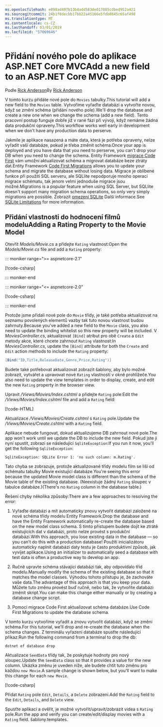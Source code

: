 ```yaml
---
ms.openlocfilehash: e098ad497b13b4add583de017885cdbed952a421
ms.sourcegitcommit: 24b1f6decbb17bb22a45166e5fdb0845c65af498
ms.translationtype: MT
ms.contentlocale: cs-CZ
ms.lasthandoff: 03/01/2019
ms.locfileid: "57069646"
---
```

<!-- This include not used by windows version -->
# <a name="add-a-new-field-to-an-aspnet-core-mvc-app"></a><span data-ttu-id="3fe41-101">Přidání nového pole do aplikace ASP.NET Core MVC</span><span class="sxs-lookup"><span data-stu-id="3fe41-101">Add a new field to an ASP.NET Core MVC app</span></span>

<span data-ttu-id="3fe41-102">Podle [Rick Anderson](https://twitter.com/RickAndMSFT)</span><span class="sxs-lookup"><span data-stu-id="3fe41-102">By [Rick Anderson](https://twitter.com/RickAndMSFT)</span></span>

<span data-ttu-id="3fe41-103">V tomto kurzu přidáte nové pole do `Movies` tabulky.</span><span class="sxs-lookup"><span data-stu-id="3fe41-103">This tutorial will add a new field to the `Movies` table.</span></span> <span data-ttu-id="3fe41-104">Vytvoříme vyřaďte databázi a vytvořte novou, když se změní schéma (přidání nového pole).</span><span class="sxs-lookup"><span data-stu-id="3fe41-104">We'll drop the database and create a new one when we change the schema (add a new field).</span></span> <span data-ttu-id="3fe41-105">Tento pracovní postup funguje dobře již v rané fázi při vývoji, když nemáme žádná data produkční opraveny.</span><span class="sxs-lookup"><span data-stu-id="3fe41-105">This workflow works well early in development when we don't have any production data to perserve.</span></span>

<span data-ttu-id="3fe41-106">Jakmile je aplikace nasazená a máte data, která je potřeba opraveny, nelze vyřadit vaší databáze, pokud je třeba změnit schéma.</span><span class="sxs-lookup"><span data-stu-id="3fe41-106">Once your app is deployed and you have data that you need to perserve, you can't drop your DB when you need to change the schema.</span></span> <span data-ttu-id="3fe41-107">Entity Framework [migrace Code First](/ef/core/get-started/aspnetcore/new-db) vám umožní aktualizovat schéma a migrovat databáze beze ztráty dat.</span><span class="sxs-lookup"><span data-stu-id="3fe41-107">Entity Framework [Code First Migrations](/ef/core/get-started/aspnetcore/new-db) allows you to update your schema and migrate the database without losing data.</span></span> <span data-ttu-id="3fe41-108">Migrace je oblíbené funkce při použití SQL serveru, ale SQLlite nepodporuje mnoho operací migrace schématu, tak jenom velmi jednoduše migrace jsou možné.</span><span class="sxs-lookup"><span data-stu-id="3fe41-108">Migrations is a popular feature when using SQL Server, but SQLlite doesn't support many migration schema operations, so only very simply migrations are possible.</span></span> <span data-ttu-id="3fe41-109">Zobrazit [omezení SQLite](/ef/core/providers/sqlite/limitations) Další informace.</span><span class="sxs-lookup"><span data-stu-id="3fe41-109">See [SQLite Limitations](/ef/core/providers/sqlite/limitations) for more information.</span></span>

## <a name="adding-a-rating-property-to-the-movie-model"></a><span data-ttu-id="3fe41-110">Přidání vlastnosti do hodnocení filmů modelu</span><span class="sxs-lookup"><span data-stu-id="3fe41-110">Adding a Rating Property to the Movie Model</span></span>

<span data-ttu-id="3fe41-111">Otevřít *Models/Movie.cs* a přidejte `Rating` vlastnost:</span><span class="sxs-lookup"><span data-stu-id="3fe41-111">Open the *Models/Movie.cs* file and add a `Rating` property:</span></span>

::: moniker range=">= aspnetcore-2.1"

[!code-csharp[](~/tutorials/first-mvc-app/start-mvc/sample/MvcMovie21/Models/MovieDateRating.cs?highlight=12&name=snippet)]

::: moniker-end

::: moniker range="<= aspnetcore-2.0"

[!code-csharp[](~/tutorials/first-mvc-app/start-mvc/sample/MvcMovie/Models/MovieDateRating.cs?highlight=11&range=7-18)]

::: moniker-end

<span data-ttu-id="3fe41-112">Protože jsme přidali nové pole do `Movie` třídy, je také potřeba aktualizovat na seznamu povolených elementů vazby tak tuto novou vlastnost budou zahrnuty.</span><span class="sxs-lookup"><span data-stu-id="3fe41-112">Because you've added a new field to the `Movie` class, you also need to update the binding whitelist so this new property will be included.</span></span> <span data-ttu-id="3fe41-113">V *MoviesController.cs*, aktualizovat `[Bind]` atribut pro obě `Create` a `Edit` metody akce, které chcete zahrnout `Rating` vlastnost:</span><span class="sxs-lookup"><span data-stu-id="3fe41-113">In *MoviesController.cs*, update the `[Bind]` attribute for both the `Create` and `Edit` action methods to include the `Rating` property:</span></span>

```csharp
[Bind("ID,Title,ReleaseDate,Genre,Price,Rating")]
   ```

<span data-ttu-id="3fe41-114">Budete také potřebovat aktualizovat zobrazit šablony, aby bylo možné zobrazit, vytvářet a upravovat nové `Rating` vlastností v okně prohlížeče.</span><span class="sxs-lookup"><span data-stu-id="3fe41-114">You also need to update the view templates in order to display, create, and edit the new `Rating` property in the browser view.</span></span>

<span data-ttu-id="3fe41-115">Upravit */Views/Movies/Index.cshtml* a přidejte `Rating` pole:</span><span class="sxs-lookup"><span data-stu-id="3fe41-115">Edit the */Views/Movies/Index.cshtml* file and add a `Rating` field:</span></span>

[!code-HTML[](~/tutorials/first-mvc-app/start-mvc/sample/MvcMovie/Views/Movies/IndexGenreRating.cshtml?highlight=17,39&range=24-64)]

<span data-ttu-id="3fe41-116">Aktualizace */Views/Movies/Create.cshtml* s `Rating` pole.</span><span class="sxs-lookup"><span data-stu-id="3fe41-116">Update the */Views/Movies/Create.cshtml* with a `Rating` field.</span></span>

<span data-ttu-id="3fe41-117">Aplikace nebude fungovat, dokud aktualizujeme DB zahrnout nové pole.</span><span class="sxs-lookup"><span data-stu-id="3fe41-117">The app won't work until we update the DB to include the new field.</span></span> <span data-ttu-id="3fe41-118">Pokud jste ji nyní spustit, zobrazí se následující `SqliteException`:</span><span class="sxs-lookup"><span data-stu-id="3fe41-118">If you run it now, you'll get the following `SqliteException`:</span></span>

```
SqliteException: SQLite Error 1: 'no such column: m.Rating'.
```

<span data-ttu-id="3fe41-119">Tato chyba se zobrazuje, protože aktualizované třídy modelu film se liší od schématu tabulky Movie existující databáze.</span><span class="sxs-lookup"><span data-stu-id="3fe41-119">You're seeing this error because the updated Movie model class is different than the schema of the Movie table of the existing database.</span></span> <span data-ttu-id="3fe41-120">(Neexistuje žádný `Rating` sloupec v tabulce databáze.)</span><span class="sxs-lookup"><span data-stu-id="3fe41-120">(There's no `Rating` column in the database table.)</span></span>

<span data-ttu-id="3fe41-121">Řešení chyby několika způsoby:</span><span class="sxs-lookup"><span data-stu-id="3fe41-121">There are a few approaches to resolving the error:</span></span>

1. <span data-ttu-id="3fe41-122">Vyřaďte databázi a mít automaticky znovu vytvořit databázi založené na nové schéma třídy modelu Entity Framework.</span><span class="sxs-lookup"><span data-stu-id="3fe41-122">Drop the database and have the Entity Framework automatically re-create the database based on the new model class schema.</span></span> <span data-ttu-id="3fe41-123">S tímto přístupem budete dojít ke ztrátě existujících dat v databázi, proto nelze provést s produkční databází.</span><span class="sxs-lookup"><span data-stu-id="3fe41-123">With this approach, you lose existing data in the database — so you can't do this with a production database!</span></span> <span data-ttu-id="3fe41-124">Použití inicializátoru automaticky naplnit databázi daty testu je často produktivní způsob, jak vyvíjet aplikace.</span><span class="sxs-lookup"><span data-stu-id="3fe41-124">Using an initializer to automatically seed a database with test data is often a productive way to develop an app.</span></span>

2. <span data-ttu-id="3fe41-125">Ručně upravte schéma stávající databázi tak, aby odpovídalo tříd modelu.</span><span class="sxs-lookup"><span data-stu-id="3fe41-125">Manually modify the schema of the existing database so that it matches the model classes.</span></span> <span data-ttu-id="3fe41-126">Výhodou tohoto přístupu je, že zachováte vaše data.</span><span class="sxs-lookup"><span data-stu-id="3fe41-126">The advantage of this approach is that you keep your data.</span></span> <span data-ttu-id="3fe41-127">Můžete tuto změnu provést buď ručně, nebo tak, že vytvoříte databázi změnit skript.</span><span class="sxs-lookup"><span data-stu-id="3fe41-127">You can make this change either manually or by creating a database change script.</span></span>

3. <span data-ttu-id="3fe41-128">Pomocí migrace Code First aktualizovat schéma databáze.</span><span class="sxs-lookup"><span data-stu-id="3fe41-128">Use Code First Migrations to update the database schema.</span></span>

<span data-ttu-id="3fe41-129">V tomto kurzu vytvoříme vyřadit a znovu vytvořit databázi, když se změní schéma.</span><span class="sxs-lookup"><span data-stu-id="3fe41-129">For this tutorial, we'll drop and re-create the database when the schema changes.</span></span> <span data-ttu-id="3fe41-130">Z terminálu vyřazení databáze spusťte následující příkaz:</span><span class="sxs-lookup"><span data-stu-id="3fe41-130">Run the following command from a terminal to drop the db:</span></span>

`dotnet ef database drop`

<span data-ttu-id="3fe41-131">Aktualizace `SeedData` třídy tak, že poskytuje hodnoty pro nový sloupec.</span><span class="sxs-lookup"><span data-stu-id="3fe41-131">Update the `SeedData` class so that it provides a value for the new column.</span></span> <span data-ttu-id="3fe41-132">Ukázka změnu je uveden níže, ale budete chtít tuto změnu pro každou `new Movie`.</span><span class="sxs-lookup"><span data-stu-id="3fe41-132">A sample change is shown below, but you'll want to make this change for each `new Movie`.</span></span>

[!code-csharp[](~/tutorials/first-mvc-app/start-mvc/sample/MvcMovie/Models/SeedDataRating.cs?name=snippet1&highlight=6)]

<span data-ttu-id="3fe41-133">Přidat `Rating` pole `Edit`, `Details`, a `Delete` zobrazení.</span><span class="sxs-lookup"><span data-stu-id="3fe41-133">Add the `Rating` field to the `Edit`, `Details`, and `Delete` view.</span></span>

<span data-ttu-id="3fe41-134">Spusťte aplikaci a ověřit, je možné vytvořit/upravit/zobrazit videa s `Rating` pole.</span><span class="sxs-lookup"><span data-stu-id="3fe41-134">Run the app and verify you can create/edit/display movies with a `Rating` field.</span></span> <span data-ttu-id="3fe41-135">šablony.</span><span class="sxs-lookup"><span data-stu-id="3fe41-135">templates.</span></span>

